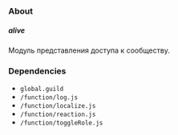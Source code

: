 ### About

##### alive
Модуль представления доступа к сообществу.

### Dependencies
- `global.guild`
- `/function/log.js`
- `/function/localize.js`
- `/function/reaction.js`
- `/function/toggleRole.js`
